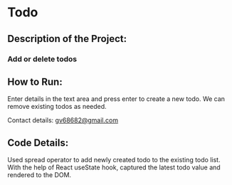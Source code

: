 # Todo 
## Description of the Project:
### Add or delete todos
## How to Run: 
Enter details in the text area and press enter to create a new todo. We can remove existing todos as needed.


Contact details: gv68682@gmail.com
## Code Details:
Used spread operator to add newly created todo to the existing todo list. With the help of React useState hook, captured the latest todo value and rendered to the DOM.


